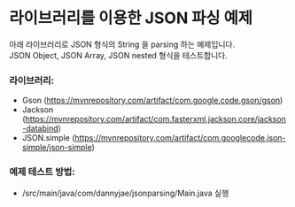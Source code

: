 # 라이브러리를 이용한 JSON 파싱 예제

아래 라이브러리로 JSON 형식의 String 을 parsing 하는 예제입니다.\
JSON Object, JSON Array, JSON nested 형식을 테스트합니다.

### 라이브러리:
* Gson (https://mvnrepository.com/artifact/com.google.code.gson/gson)
* Jackson (https://mvnrepository.com/artifact/com.fasterxml.jackson.core/jackson-databind)
* JSON.simple (https://mvnrepository.com/artifact/com.googlecode.json-simple/json-simple)

### 예제 테스트 방법:
* /src/main/java/com/dannyjae/jsonparsing/Main.java 실행


